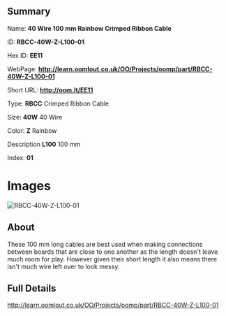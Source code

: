 

## Summary
 
Name: __40 Wire 100 mm Rainbow Crimped Ribbon Cable__

ID: __RBCC-40W-Z-L100-01__

Hex ID: __EE11__

WebPage: __http://learn.oomlout.co.uk/OO/Projects/oomp/part/RBCC-40W-Z-L100-01__

Short URL: __http://oom.lt/EE11__


Type: __RBCC__ Crimped Ribbon Cable 

Size: __40W__ 40 Wire 

Color: __Z__ Rainbow 

Description __L100__ 100 mm 

Index: __01__


 # Images
![RBCC-40W-Z-L100-01](http://oomlout.com/oomp-gen/parts/RBCC-40W-Z-L100-01/RBCC-40W-Z-L100-01_420.jpg)

## About

These 100 mm long cables are best used when making connections between boards that are close to one another as the length doesn't leave much room for play. However given their short length it also means there isn't much wire left over to look messy.

 ## Full Details

 http://learn.oomlout.co.uk/OO/Projects/oomp/part/RBCC-40W-Z-L100-01















